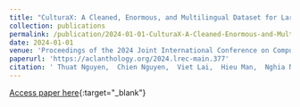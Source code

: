```yaml
---
title: "CulturaX: A Cleaned, Enormous, and Multilingual Dataset for Large Language Models in 167 Languages"
collection: publications
permalink: /publication/2024-01-01-CulturaX-A-Cleaned-Enormous-and-Multilingual-Dataset-for-Large-Language-Models-in-167-Languages
date: 2024-01-01
venue: 'Proceedings of the 2024 Joint International Conference on Computational Linguistics, Language Resources and Evaluation (LREC-COLING 2024)'
paperurl: 'https://aclanthology.org/2024.lrec-main.377'
citation: ' Thuat Nguyen,  Chien Nguyen,  Viet Lai,  Hieu Man,  Nghia Ngo,  Franck Dernoncourt,  Ryan Rossi,  Thien Nguyen, &quot;CulturaX: A Cleaned, Enormous, and Multilingual Dataset for Large Language Models in 167 Languages.&quot; Proceedings of the 2024 Joint International Conference on Computational Linguistics, Language Resources and Evaluation (LREC-COLING 2024), 2024.'
---
```

[Access paper here](https://aclanthology.org/2024.lrec-main.377){:target="_blank"}
